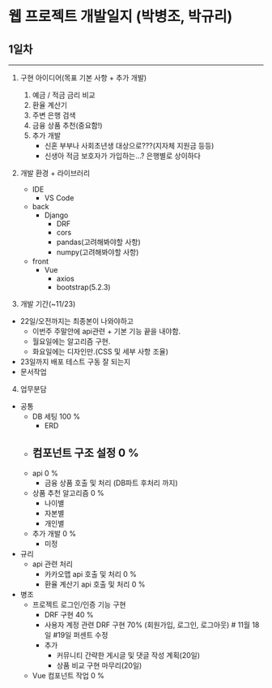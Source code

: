 # 웹 프로젝트 개발일지 (박병조, 박규리)
## 1일차
---
1. 구현 아이디어(목표 기본 사항 + 추가 개발)
    1. 예금 / 적금 금리 비교
    2. 환율 계산기
    3. 주변 은행 검색
    4. 금융 상품 추천(중요함!)
    5. 추가 개발
        - 신혼 부부나 사회초년생 대상으로???(지자체 지원금 등등)
        - 신생아 적금 보호자가 가입하는...? 은행별로 상이하다

2. 개발 환경 + 라이브러리
    - IDE
        - VS Code
    - back
        - Django
            - DRF
            - cors
            - pandas(고려해봐야할 사항)
            - numpy(고려해봐야할 사항)
    - front
        - Vue
            - axios
            - bootstrap(5.2.3)

3. 개발 기간(~11/23)
- 22일/오전까지는 최종본이 나와야하고
    - 이번주 주말안에 api관련 + 기본 기능 끝을 내야함.
    - 월요일에는 알고리즘 구현.
    - 화요일에는 디자인만.(CSS 및 세부 사항 조율)
- 23일까지 배포 테스트 구동 잘 되는지
- 문서작업

4. 업무분담
- 공통
    - DB 세팅 100 %
        - ERD
    - 컴포넌트 구조 설정 0 %
        - 
    - api 0 %
        - 금융 상품 호출 및 처리 (DB파트 후처리 까지) 
    - 상품 추천 알고리즘 0 %
        - 나이별
        - 자본별
        - 개인별
    - 추가 개발 0 %
        - 미정
- 규리
    - api 관련 처리
        - 카카오맵 api 호출 및 처리 0 %
        - 환율 계산기 api 호출 및 처리 0 % 
- 병조
    - 프로젝트 로그인/인증 기능 구현 
        - DRF 구현 40 %
        - 사용자 계정 관련 DRF 구현 70% (회원가입, 로그인, 로그아웃) # 11월 18일 #19일 퍼센트 수정
        - 추가
            - 커뮤니티 간략한 게시글 및 댓글 작성 계획(20일)
            - 상품 비교 구현 마무리(20일)
    - Vue 컴포넌트 작업 0 %

    